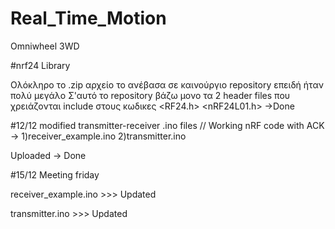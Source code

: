 # Real_Time_Motion
Omniwheel 3WD


#nrf24 Library

Ολόκληρο το .zip αρχείο το ανέβασα σε καινούργιο repository επειδή ήταν πολύ μεγάλο 
Σ'αυτό το repository βάζω μονο τα 2 header files που χρειάζονται include στους κωδικες
<RF24.h> 
<nRF24L01.h>
->Done

#12/12 modified transmitter-receiver .ino files
                                                       // Working nRF code with ACK
-> 1)receiver_example.ino 
   2)transmitter.ino
                          
Uploaded -> Done

#15/12 Meeting friday

receiver_example.ino  >>> Updated 

transmitter.ino       >>> Updated

